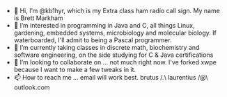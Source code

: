 - 👋 Hi, I’m @kb1hyr, which is my Extra class ham radio call sign.  My name is Brett Markham
- 👀 I’m interested in programming in Java and C, all things Linux, gardening, embedded systems, microbiology and molecular biology. If waterboarded, I'll admit to being a Pascal programmer.
- 🌱 I’m currently taking classes in discrete math, biochemistry and software engineering, on the side studying for C & Java certifications
- 💞️ I’m looking to collaborate on ... not much right now.  I've forked xwpe because I want to make a few tweaks in it.
- 📫 How to reach me ... email will work best.  brutus /.\ laurentius /@\ outlook.com

<!---
kb1hyr/kb1hyr is a ✨ special ✨ repository because its `README.md` (this file) appears on your GitHub profile.
You can click the Preview link to take a look at your changes.
--->
